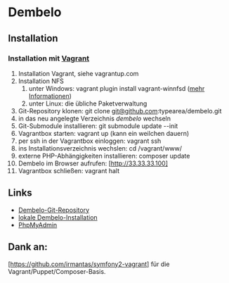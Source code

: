 # Dembelo

## Installation

### Installation mit [Vagrant](https://www.vagrantup.com/)

1. Installation Vagrant, siehe vagrantup.com
2. Installation NFS
    1. unter Windows: vagrant plugin install vagrant-winnfsd ([mehr Informationen](https://github.com/GM-Alex/vagrant-winnfsd))
    2. unter Linux: die übliche Paketverwaltung
3. Git-Repository klonen: git clone git@github.com:typearea/dembelo.git
4. in das neu angelegte Verzeichnis _dembelo_ wechseln
5. Git-Submodule installieren: git submodule update --init
6. Vagrantbox starten: vagrant up (kann ein weilchen dauern)
7. per ssh in der Vagrantbox einloggen: vagrant ssh
8. ins Installationsverzeichnis wechslen: cd /vagrant/www/
9. externe PHP-Abhängigkeiten installieren: composer update
10. Dembelo im Browser aufrufen: [http://33.33.33.100]
11. Vagrantbox schließen: vagrant halt

## Links
* [Dembelo-Git-Repository](http://github.com:typearea)
* [lokale Dembelo-Installation](http://33.33.33.100/)
* [PhpMyAdmin](http://33.33.33.100/phpmyadmin)

## Dank an:
[https://github.com/irmantas/symfony2-vagrant] für die Vagrant/Puppet/Composer-Basis.